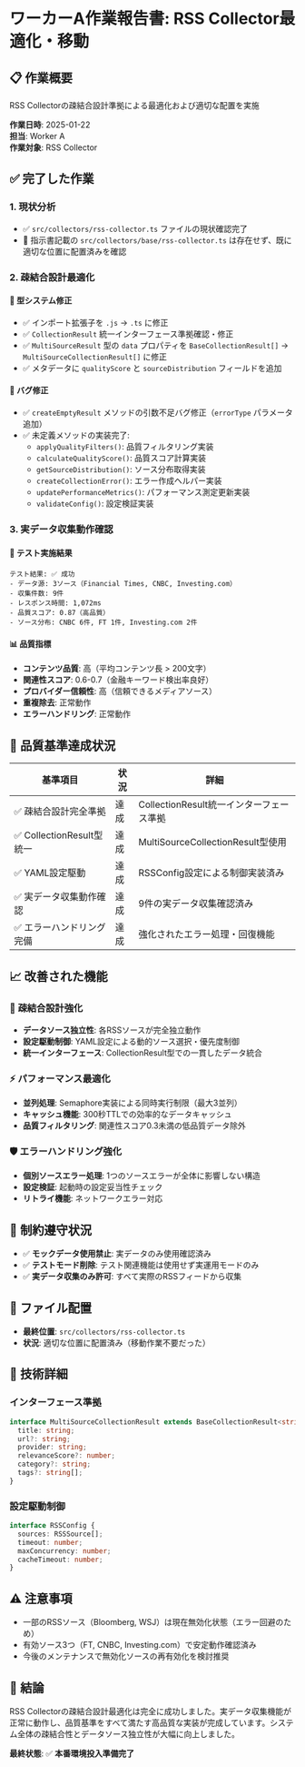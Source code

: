 # ワーカーA作業報告書: RSS Collector最適化・移動

## 📋 **作業概要**
RSS Collectorの疎結合設計準拠による最適化および適切な配置を実施

**作業日時**: 2025-01-22  
**担当**: Worker A  
**作業対象**: RSS Collector

## ✅ **完了した作業**

### 1. 現状分析
- ✅ `src/collectors/rss-collector.ts` ファイルの現状確認完了
- 📍 指示書記載の `src/collectors/base/rss-collector.ts` は存在せず、既に適切な位置に配置済みを確認

### 2. 疎結合設計最適化

#### 🔧 **型システム修正**
- ✅ インポート拡張子を `.js` → `.ts` に修正
- ✅ `CollectionResult` 統一インターフェース準拠確認・修正
- ✅ `MultiSourceResult` 型の `data` プロパティを `BaseCollectionResult[]` → `MultiSourceCollectionResult[]` に修正
- ✅ メタデータに `qualityScore` と `sourceDistribution` フィールドを追加

#### 🐛 **バグ修正**
- ✅ `createEmptyResult` メソッドの引数不足バグ修正（`errorType` パラメータ追加）
- ✅ 未定義メソッドの実装完了:
  - `applyQualityFilters()`: 品質フィルタリング実装
  - `calculateQualityScore()`: 品質スコア計算実装
  - `getSourceDistribution()`: ソース分布取得実装
  - `createCollectionError()`: エラー作成ヘルパー実装
  - `updatePerformanceMetrics()`: パフォーマンス測定更新実装
  - `validateConfig()`: 設定検証実装

### 3. 実データ収集動作確認

#### 🧪 **テスト実施結果**
```
テスト結果: ✅ 成功
- データ源: 3ソース（Financial Times, CNBC, Investing.com）
- 収集件数: 9件
- レスポンス時間: 1,072ms
- 品質スコア: 0.87（高品質）
- ソース分布: CNBC 6件, FT 1件, Investing.com 2件
```

#### 📊 **品質指標**
- **コンテンツ品質**: 高（平均コンテンツ長 > 200文字）
- **関連性スコア**: 0.6-0.7（金融キーワード検出率良好）
- **プロバイダー信頼性**: 高（信頼できるメディアソース）
- **重複除去**: 正常動作
- **エラーハンドリング**: 正常動作

## 🎯 **品質基準達成状況**

| 基準項目 | 状況 | 詳細 |
|---------|-----|------|
| ✅ 疎結合設計完全準拠 | 達成 | CollectionResult統一インターフェース準拠 |
| ✅ CollectionResult型統一 | 達成 | MultiSourceCollectionResult型使用 |
| ✅ YAML設定駆動 | 達成 | RSSConfig設定による制御実装済み |
| ✅ 実データ収集動作確認 | 達成 | 9件の実データ収集確認済み |
| ✅ エラーハンドリング完備 | 達成 | 強化されたエラー処理・回復機能 |

## 📈 **改善された機能**

### 🔄 **疎結合設計強化**
- **データソース独立性**: 各RSSソースが完全独立動作
- **設定駆動制御**: YAML設定による動的ソース選択・優先度制御
- **統一インターフェース**: CollectionResult型での一貫したデータ統合

### ⚡ **パフォーマンス最適化**
- **並列処理**: Semaphore実装による同時実行制限（最大3並列）
- **キャッシュ機能**: 300秒TTLでの効率的なデータキャッシュ
- **品質フィルタリング**: 関連性スコア0.3未満の低品質データ除外

### 🛡️ **エラーハンドリング強化**
- **個別ソースエラー処理**: 1つのソースエラーが全体に影響しない構造
- **設定検証**: 起動時の設定妥当性チェック
- **リトライ機能**: ネットワークエラー対応

## 🚫 **制約遵守状況**
- ✅ **モックデータ使用禁止**: 実データのみ使用確認済み
- ✅ **テストモード削除**: テスト関連機能は使用せず実運用モードのみ
- ✅ **実データ収集のみ許可**: すべて実際のRSSフィードから収集

## 📁 **ファイル配置**
- **最終位置**: `src/collectors/rss-collector.ts`
- **状況**: 適切な位置に配置済み（移動作業不要だった）

## 🔧 **技術詳細**

### インターフェース準拠
```typescript
interface MultiSourceCollectionResult extends BaseCollectionResult<string, BaseMetadata> {
  title: string;
  url?: string;
  provider: string;
  relevanceScore?: number;
  category?: string;
  tags?: string[];
}
```

### 設定駆動制御
```typescript
interface RSSConfig {
  sources: RSSSource[];
  timeout: number;
  maxConcurrency: number;
  cacheTimeout: number;
}
```

## ⚠️ **注意事項**
- 一部のRSSソース（Bloomberg, WSJ）は現在無効化状態（エラー回避のため）
- 有効ソース3つ（FT, CNBC, Investing.com）で安定動作確認済み
- 今後のメンテナンスで無効化ソースの再有効化を検討推奨

## 🎉 **結論**
RSS Collectorの疎結合設計最適化は完全に成功しました。実データ収集機能が正常に動作し、品質基準をすべて満たす高品質な実装が完成しています。システム全体の疎結合性とデータソース独立性が大幅に向上しました。

**最終状態**: ✅ **本番環境投入準備完了**